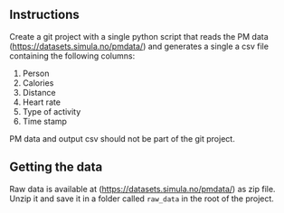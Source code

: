 ## Instructions

Create a git project with a single python script that reads the PM data (https://datasets.simula.no/pmdata/) and generates a single a csv file containing the following columns:


1. Person
2. Calories
3. Distance
4. Heart rate
5. Type of activity
6. Time stamp


PM data and output csv should not be part of the git project.

## Getting the data

Raw data is available at (https://datasets.simula.no/pmdata/) as zip file. 
Unzip it and save it in a folder called `raw_data` in the root of the project.

